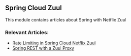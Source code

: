 ## Spring Cloud Zuul

This module contains articles about Spring with Netflix Zuul

### Relevant Articles:
- [Rate Limiting in Spring Cloud Netflix Zuul](https://www.baeldung.com/spring-cloud-zuul-rate-limit)
- [Spring REST with a Zuul Proxy](https://www.baeldung.com/spring-rest-with-zuul-proxy)
